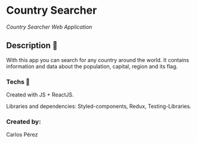 # Country Searcher

_Country Searcher Web Application_

## Description :page_with_curl:

With this app you can search for any country around the world. It contains information and data about the population, capital, region and its flag.

### Techs 🔧

Created with JS + ReactJS. 

Libraries and dependencies: Styled-components, Redux, Testing-Libraries.

### Created by:

Carlos Pérez
